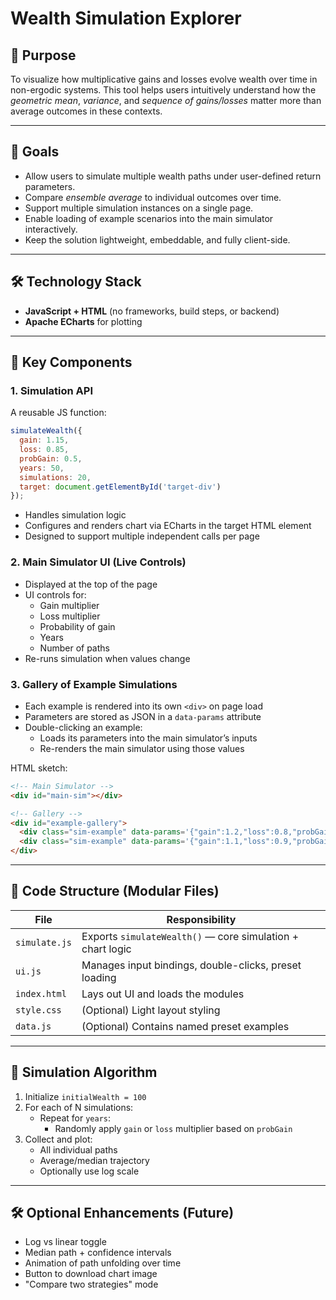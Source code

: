 # Wealth Simulation Explorer

## 🧠 Purpose
To visualize how multiplicative gains and losses evolve wealth over time in non-ergodic systems. This tool helps users intuitively understand how the *geometric mean*, *variance*, and *sequence of gains/losses* matter more than average outcomes in these contexts.

---

## 🌟 Goals

- Allow users to simulate multiple wealth paths under user-defined return parameters.
- Compare *ensemble average* to individual outcomes over time.
- Support multiple simulation instances on a single page.
- Enable loading of example scenarios into the main simulator interactively.
- Keep the solution lightweight, embeddable, and fully client-side.

---

## 🛠️ Technology Stack

- **JavaScript + HTML** (no frameworks, build steps, or backend)
- **Apache ECharts** for plotting

---

## 🔧 Key Components

### 1. **Simulation API**

A reusable JS function:

```js
simulateWealth({
  gain: 1.15,
  loss: 0.85,
  probGain: 0.5,
  years: 50,
  simulations: 20,
  target: document.getElementById('target-div')
});
```

- Handles simulation logic
- Configures and renders chart via ECharts in the target HTML element
- Designed to support multiple independent calls per page

### 2. **Main Simulator UI (Live Controls)**

- Displayed at the top of the page
- UI controls for:
  - Gain multiplier
  - Loss multiplier
  - Probability of gain
  - Years
  - Number of paths
- Re-runs simulation when values change

### 3. **Gallery of Example Simulations**

- Each example is rendered into its own `<div>` on page load
- Parameters are stored as JSON in a `data-params` attribute
- Double-clicking an example:
  - Loads its parameters into the main simulator’s inputs
  - Re-renders the main simulator using those values

HTML sketch:

```html
<!-- Main Simulator -->
<div id="main-sim"></div>

<!-- Gallery -->
<div id="example-gallery">
  <div class="sim-example" data-params='{"gain":1.2,"loss":0.8,"probGain":0.5}'></div>
  <div class="sim-example" data-params='{"gain":1.1,"loss":0.9,"probGain":0.4}'></div>
</div>
```

---

## 📀 Code Structure (Modular Files)

| File           | Responsibility                                               |
|----------------|-------------------------------------------------------------|
| `simulate.js`  | Exports `simulateWealth()` — core simulation + chart logic   |
| `ui.js`        | Manages input bindings, double-clicks, preset loading       |
| `index.html`   | Lays out UI and loads the modules                           |
| `style.css`    | (Optional) Light layout styling                             |
| `data.js`      | (Optional) Contains named preset examples                   |

---

## 🧮 Simulation Algorithm

1. Initialize `initialWealth = 100`
2. For each of N simulations:
   - Repeat for `years`:
     - Randomly apply `gain` or `loss` multiplier based on `probGain`
3. Collect and plot:
   - All individual paths
   - Average/median trajectory
   - Optionally use log scale

---

## 🛠️ Optional Enhancements (Future)

- Log vs linear toggle
- Median path + confidence intervals
- Animation of path unfolding over time
- Button to download chart image
- "Compare two strategies" mode


